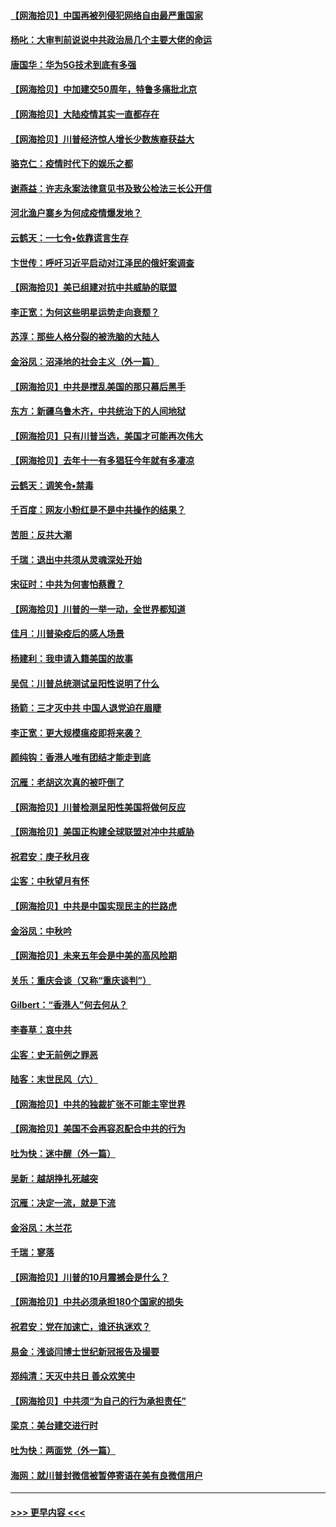 #### [【网海拾贝】中国再被列侵犯网络自由最严重国家](../pages/nsc993/n12479643.md?t=10171251) 
#### [杨叱：大审判前说说中共政治局几个主要大佬的命运](../pages/nsc993/n12477527.md?t=10171251) 
#### [唐国华：华为5G技术到底有多强](../pages/nsc993/n12477483.md?t=10171251) 
#### [【网海拾贝】中加建交50周年，特鲁多痛批北京](../pages/nsc993/n12476892.md?t=10171251) 
#### [【网海拾贝】大陆疫情其实一直都存在](../pages/nsc993/n12473948.md?t=10171251) 
#### [【网海拾贝】川普经济惊人增长少数族裔获益大](../pages/nsc993/n12471565.md?t=10171251) 
#### [骆克仁：疫情时代下的娱乐之都](../pages/nsc993/n12471312.md?t=10171251) 
#### [谢燕益：许志永案法律意见书及致公检法三长公开信](../pages/nsc993/n12470870.md?t=10171251) 
#### [河北渔户寨乡为何成疫情爆发地？](../pages/nsc993/n12464936.md?t=10171251) 
#### [云鹤天：一七令▪依靠谎言生存](../pages/nsc993/n12470034.md?t=10171251) 
#### [卞世传：呼吁习近平启动对江泽民的俄奸案调查](../pages/nsc993/n12469722.md?t=10171251) 
#### [【网海拾贝】美已组建对抗中共威胁的联盟](../pages/nsc993/n12469018.md?t=10171251) 
#### [李正宽：为何这些明星运势走向衰颓？](../pages/nsc993/n12468730.md?t=10171251) 
#### [苏淳：那些人格分裂的被洗脑的大陆人](../pages/nsc993/n12467858.md?t=10171251) 
#### [金浴凤：沼泽地的社会主义（外一篇）](../pages/nsc993/n12467792.md?t=10171251) 
#### [【网海拾贝】中共是搅乱美国的那只幕后黑手](../pages/nsc993/n12467700.md?t=10171251) 
#### [东方：新疆乌鲁木齐，中共统治下的人间地狱](../pages/nsc993/n12466075.md?t=10171251) 
#### [【网海拾贝】只有川普当选，美国才可能再次伟大](../pages/nsc993/n12466013.md?t=10171251) 
#### [【网海拾贝】去年十一有多猖狂今年就有多凄凉](../pages/nsc993/n12463649.md?t=10171251) 
#### [云鹤天：调笑令▪禁毒](../pages/nsc993/n12462975.md?t=10171251) 
#### [千百度：网友小粉红是不是中共操作的结果？](../pages/nsc993/n12461025.md?t=10171251) 
#### [苦胆：反共大潮](../pages/nsc993/n12459469.md?t=10171251) 
#### [千瑞：退出中共须从灵魂深处开始](../pages/nsc993/n12459437.md?t=10171251) 
#### [宋征时：中共为何害怕蔡霞？](../pages/nsc993/n12459097.md?t=10171251) 
#### [【网海拾贝】川普的一举一动，全世界都知道](../pages/nsc993/n12458825.md?t=10171251) 
#### [佳月：川普染疫后的感人场景](../pages/nsc993/n12456994.md?t=10171251) 
#### [杨建利：我申请入籍美国的故事](../pages/nsc993/n12455635.md?t=10171251) 
#### [吴侃：川普总统测试呈阳性说明了什么](../pages/nsc993/n12451869.md?t=10171251) 
#### [扬箭：三才灭中共 中国人退党迫在眉睫](../pages/nsc993/n12451842.md?t=10171251) 
#### [李正宽：更大规模瘟疫即将来袭？](../pages/nsc993/n12451455.md?t=10171251) 
#### [颜纯钩：香港人唯有团结才能走到底](../pages/nsc993/n12450870.md?t=10171251) 
#### [沉雁：老胡这次真的被吓倒了](../pages/nsc993/n12449796.md?t=10171251) 
#### [【网海拾贝】川普检测呈阳性美国将做何反应](../pages/nsc993/n12449042.md?t=10171251) 
#### [【网海拾贝】美国正构建全球联盟对冲中共威胁](../pages/nsc993/n12446580.md?t=10171251) 
#### [祝君安：庚子秋月夜](../pages/nsc993/n12445870.md?t=10171251) 
#### [尘客：中秋望月有怀](../pages/nsc993/n12444632.md?t=10171251) 
#### [【网海拾贝】中共是中国实现民主的拦路虎](../pages/nsc993/n12443573.md?t=10171251) 
#### [金浴凤：中秋吟](../pages/nsc993/n12441773.md?t=10171251) 
#### [【网海拾贝】未来五年会是中美的高风险期](../pages/nsc993/n12440760.md?t=10171251) 
#### [关乐：重庆会谈（又称“重庆谈判”）](../pages/nsc993/n12437525.md?t=10171251) 
#### [Gilbert：“香港人”何去何从？](../pages/nsc993/n12435894.md?t=10171251) 
#### [李春草：哀中共](../pages/nsc993/n12435874.md?t=10171251) 
#### [尘客：史无前例之罪恶](../pages/nsc993/n12435762.md?t=10171251) 
#### [陆客：末世民风（六）](../pages/nsc993/n12435354.md?t=10171251) 
#### [【网海拾贝】中共的独裁扩张不可能主宰世界](../pages/nsc993/n12435151.md?t=10171251) 
#### [【网海拾贝】美国不会再容忍配合中共的行为](../pages/nsc993/n12433808.md?t=10171251) 
#### [吐为快：迷中醒（外一篇）](../pages/nsc993/n12433585.md?t=10171251) 
#### [吴新：越胡挣扎死越突](../pages/nsc993/n12433562.md?t=10171251) 
#### [沉雁：决定一流，就是下流](../pages/nsc993/n12432128.md?t=10171251) 
#### [金浴凤：木兰花](../pages/nsc993/n12432124.md?t=10171251) 
#### [千瑞：寥落](../pages/nsc993/n12432071.md?t=10171251) 
#### [【网海拾贝】川普的10月震撼会是什么？](../pages/nsc993/n12431624.md?t=10171251) 
#### [【网海拾贝】中共必须承担180个国家的损失](../pages/nsc993/n12428893.md?t=10171251) 
#### [祝君安：党在加速亡，谁还执迷欢？](../pages/nsc993/n12428652.md?t=10171251) 
#### [易金：浅谈闫博士世纪新冠报告及撮要](../pages/nsc993/n12426822.md?t=10171251) 
#### [郑纯清：天灭中共日 善众欢笑中](../pages/nsc993/n12426784.md?t=10171251) 
#### [【网海拾贝】中共须“为自己的行为承担责任”](../pages/nsc993/n12426067.md?t=10171251) 
#### [梁京：美台建交进行时](../pages/nsc993/n12424066.md?t=10171251) 
#### [吐为快：两面党（外一篇）](../pages/nsc993/n12424043.md?t=10171251) 
#### [海网：就川普封微信被暂停寄语在美有良微信用户](../pages/nsc993/n12424021.md?t=10171251) 

----
#### [ >>> 更早内容 <<< ](../indexes/nsc993-earlier.md)
